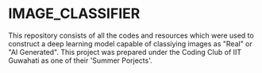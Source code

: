 # IMAGE_CLASSIFIER
This repository consists of all the codes and resources which were used to construct a deep learning model capable of classiying images as "Real" or "AI Generated". This project was prepared under the Coding Club of IIT Guwahati as one of their 'Summer Porjects'.
